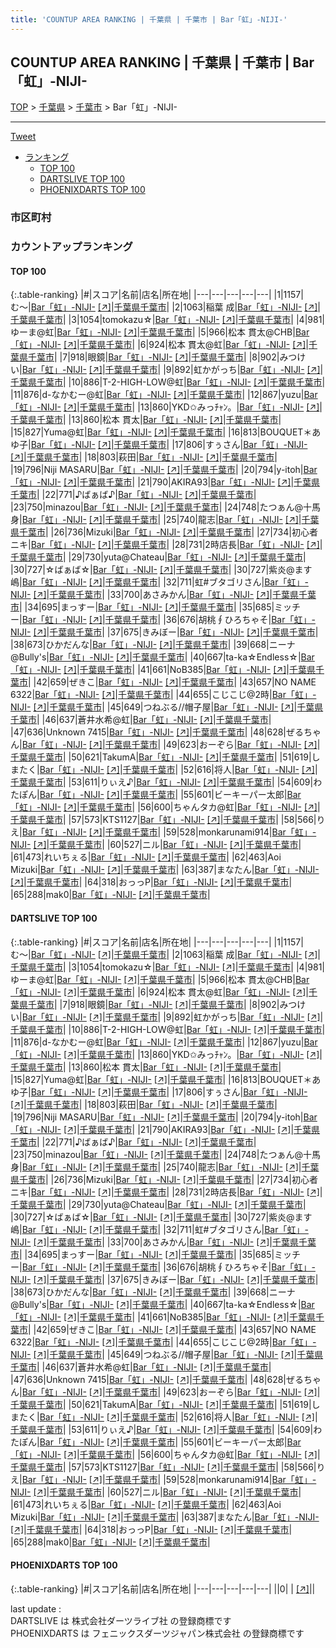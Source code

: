 ```yaml
---
title: 'COUNTUP AREA RANKING | 千葉県 | 千葉市 | Bar「虹」-NIJI-'
---
```

## COUNTUP AREA RANKING | 千葉県 | 千葉市 | Bar「虹」-NIJI-

[TOP](/darts/rank/) > [千葉県](/darts/rank/千葉県/) > [千葉市](/darts/rank/千葉県/千葉市/) > Bar「虹」-NIJI-

___

<a href="https://twitter.com/share?ref_src=twsrc%5Etfw" data-text="COUNTUP AREA RANKING | 千葉県千葉市Bar「虹」-NIJI-" class="twitter-share-button" data-hashtags="DARTSLIVE,PHOENIXDARTS,darts,ダーツ" data-show-count="false">Tweet</a>

* [ランキング](#カウントアップランキング)
    * [TOP 100](#top-100)
    * [DARTSLIVE TOP 100](#dartslive-top-100)
    * [PHOENIXDARTS TOP 100](#phoenixdarts-top-100)

### 市区町村

<ul>

</ul>

### カウントアップランキング

#### TOP 100



{:.table-ranking}
|#|スコア|名前|店名|所在地|
|---|---|---|---|---|
|1|1157|<span class="rank-name-dl">む〜</span>|<a href="/darts/rank/shops/bd90e5d8af277c550d9b047a20a7ba1e.html">Bar「虹」-NIJI-</a> <a href="https://search.dartslive.com/jp/shop/bd90e5d8af277c550d9b047a20a7ba1e">[↗]</a>|<a href="/darts/rank/千葉県/千葉市">千葉県千葉市</a>|
|2|1063|<span class="rank-name-dl">稲葉 成</span>|<a href="/darts/rank/shops/bd90e5d8af277c550d9b047a20a7ba1e.html">Bar「虹」-NIJI-</a> <a href="https://search.dartslive.com/jp/shop/bd90e5d8af277c550d9b047a20a7ba1e">[↗]</a>|<a href="/darts/rank/千葉県/千葉市">千葉県千葉市</a>|
|3|1054|<span class="rank-name-dl">tomokazu☆</span>|<a href="/darts/rank/shops/bd90e5d8af277c550d9b047a20a7ba1e.html">Bar「虹」-NIJI-</a> <a href="https://search.dartslive.com/jp/shop/bd90e5d8af277c550d9b047a20a7ba1e">[↗]</a>|<a href="/darts/rank/千葉県/千葉市">千葉県千葉市</a>|
|4|981|<span class="rank-name-dl">ゆーま@虹</span>|<a href="/darts/rank/shops/bd90e5d8af277c550d9b047a20a7ba1e.html">Bar「虹」-NIJI-</a> <a href="https://search.dartslive.com/jp/shop/bd90e5d8af277c550d9b047a20a7ba1e">[↗]</a>|<a href="/darts/rank/千葉県/千葉市">千葉県千葉市</a>|
|5|966|<span class="rank-name-dl">松本 貫太@CHB</span>|<a href="/darts/rank/shops/bd90e5d8af277c550d9b047a20a7ba1e.html">Bar「虹」-NIJI-</a> <a href="https://search.dartslive.com/jp/shop/bd90e5d8af277c550d9b047a20a7ba1e">[↗]</a>|<a href="/darts/rank/千葉県/千葉市">千葉県千葉市</a>|
|6|924|<span class="rank-name-dl">松本 貫太@虹</span>|<a href="/darts/rank/shops/bd90e5d8af277c550d9b047a20a7ba1e.html">Bar「虹」-NIJI-</a> <a href="https://search.dartslive.com/jp/shop/bd90e5d8af277c550d9b047a20a7ba1e">[↗]</a>|<a href="/darts/rank/千葉県/千葉市">千葉県千葉市</a>|
|7|918|<span class="rank-name-dl">眼鏡</span>|<a href="/darts/rank/shops/bd90e5d8af277c550d9b047a20a7ba1e.html">Bar「虹」-NIJI-</a> <a href="https://search.dartslive.com/jp/shop/bd90e5d8af277c550d9b047a20a7ba1e">[↗]</a>|<a href="/darts/rank/千葉県/千葉市">千葉県千葉市</a>|
|8|902|<span class="rank-name-dl">みつけい</span>|<a href="/darts/rank/shops/bd90e5d8af277c550d9b047a20a7ba1e.html">Bar「虹」-NIJI-</a> <a href="https://search.dartslive.com/jp/shop/bd90e5d8af277c550d9b047a20a7ba1e">[↗]</a>|<a href="/darts/rank/千葉県/千葉市">千葉県千葉市</a>|
|9|892|<span class="rank-name-dl">虹かがっち</span>|<a href="/darts/rank/shops/bd90e5d8af277c550d9b047a20a7ba1e.html">Bar「虹」-NIJI-</a> <a href="https://search.dartslive.com/jp/shop/bd90e5d8af277c550d9b047a20a7ba1e">[↗]</a>|<a href="/darts/rank/千葉県/千葉市">千葉県千葉市</a>|
|10|886|<span class="rank-name-dl">T-2-HIGH-LOW@虹</span>|<a href="/darts/rank/shops/bd90e5d8af277c550d9b047a20a7ba1e.html">Bar「虹」-NIJI-</a> <a href="https://search.dartslive.com/jp/shop/bd90e5d8af277c550d9b047a20a7ba1e">[↗]</a>|<a href="/darts/rank/千葉県/千葉市">千葉県千葉市</a>|
|11|876|<span class="rank-name-dl">d-なかむー@虹</span>|<a href="/darts/rank/shops/bd90e5d8af277c550d9b047a20a7ba1e.html">Bar「虹」-NIJI-</a> <a href="https://search.dartslive.com/jp/shop/bd90e5d8af277c550d9b047a20a7ba1e">[↗]</a>|<a href="/darts/rank/千葉県/千葉市">千葉県千葉市</a>|
|12|867|<span class="rank-name-dl">yuzu</span>|<a href="/darts/rank/shops/bd90e5d8af277c550d9b047a20a7ba1e.html">Bar「虹」-NIJI-</a> <a href="https://search.dartslive.com/jp/shop/bd90e5d8af277c550d9b047a20a7ba1e">[↗]</a>|<a href="/darts/rank/千葉県/千葉市">千葉県千葉市</a>|
|13|860|<span class="rank-name-dl">YKD✩みっﾁｬﾝ。</span>|<a href="/darts/rank/shops/bd90e5d8af277c550d9b047a20a7ba1e.html">Bar「虹」-NIJI-</a> <a href="https://search.dartslive.com/jp/shop/bd90e5d8af277c550d9b047a20a7ba1e">[↗]</a>|<a href="/darts/rank/千葉県/千葉市">千葉県千葉市</a>|
|13|860|<span class="rank-name-dl">松本 貫太</span>|<a href="/darts/rank/shops/bd90e5d8af277c550d9b047a20a7ba1e.html">Bar「虹」-NIJI-</a> <a href="https://search.dartslive.com/jp/shop/bd90e5d8af277c550d9b047a20a7ba1e">[↗]</a>|<a href="/darts/rank/千葉県/千葉市">千葉県千葉市</a>|
|15|827|<span class="rank-name-dl">Yuma@虹</span>|<a href="/darts/rank/shops/bd90e5d8af277c550d9b047a20a7ba1e.html">Bar「虹」-NIJI-</a> <a href="https://search.dartslive.com/jp/shop/bd90e5d8af277c550d9b047a20a7ba1e">[↗]</a>|<a href="/darts/rank/千葉県/千葉市">千葉県千葉市</a>|
|16|813|<span class="rank-name-dl">BOUQUET＊あゆ子</span>|<a href="/darts/rank/shops/bd90e5d8af277c550d9b047a20a7ba1e.html">Bar「虹」-NIJI-</a> <a href="https://search.dartslive.com/jp/shop/bd90e5d8af277c550d9b047a20a7ba1e">[↗]</a>|<a href="/darts/rank/千葉県/千葉市">千葉県千葉市</a>|
|17|806|<span class="rank-name-dl">すぅさん</span>|<a href="/darts/rank/shops/bd90e5d8af277c550d9b047a20a7ba1e.html">Bar「虹」-NIJI-</a> <a href="https://search.dartslive.com/jp/shop/bd90e5d8af277c550d9b047a20a7ba1e">[↗]</a>|<a href="/darts/rank/千葉県/千葉市">千葉県千葉市</a>|
|18|803|<span class="rank-name-dl">萩田</span>|<a href="/darts/rank/shops/bd90e5d8af277c550d9b047a20a7ba1e.html">Bar「虹」-NIJI-</a> <a href="https://search.dartslive.com/jp/shop/bd90e5d8af277c550d9b047a20a7ba1e">[↗]</a>|<a href="/darts/rank/千葉県/千葉市">千葉県千葉市</a>|
|19|796|<span class="rank-name-dl">Niji MASARU</span>|<a href="/darts/rank/shops/bd90e5d8af277c550d9b047a20a7ba1e.html">Bar「虹」-NIJI-</a> <a href="https://search.dartslive.com/jp/shop/bd90e5d8af277c550d9b047a20a7ba1e">[↗]</a>|<a href="/darts/rank/千葉県/千葉市">千葉県千葉市</a>|
|20|794|<span class="rank-name-dl">y-itoh</span>|<a href="/darts/rank/shops/bd90e5d8af277c550d9b047a20a7ba1e.html">Bar「虹」-NIJI-</a> <a href="https://search.dartslive.com/jp/shop/bd90e5d8af277c550d9b047a20a7ba1e">[↗]</a>|<a href="/darts/rank/千葉県/千葉市">千葉県千葉市</a>|
|21|790|<span class="rank-name-dl">AKIRA93</span>|<a href="/darts/rank/shops/bd90e5d8af277c550d9b047a20a7ba1e.html">Bar「虹」-NIJI-</a> <a href="https://search.dartslive.com/jp/shop/bd90e5d8af277c550d9b047a20a7ba1e">[↗]</a>|<a href="/darts/rank/千葉県/千葉市">千葉県千葉市</a>|
|22|771|<span class="rank-name-dl">♪ばぁば♪</span>|<a href="/darts/rank/shops/bd90e5d8af277c550d9b047a20a7ba1e.html">Bar「虹」-NIJI-</a> <a href="https://search.dartslive.com/jp/shop/bd90e5d8af277c550d9b047a20a7ba1e">[↗]</a>|<a href="/darts/rank/千葉県/千葉市">千葉県千葉市</a>|
|23|750|<span class="rank-name-dl">minazou</span>|<a href="/darts/rank/shops/bd90e5d8af277c550d9b047a20a7ba1e.html">Bar「虹」-NIJI-</a> <a href="https://search.dartslive.com/jp/shop/bd90e5d8af277c550d9b047a20a7ba1e">[↗]</a>|<a href="/darts/rank/千葉県/千葉市">千葉県千葉市</a>|
|24|748|<span class="rank-name-dl">たつぁん@十馬身</span>|<a href="/darts/rank/shops/bd90e5d8af277c550d9b047a20a7ba1e.html">Bar「虹」-NIJI-</a> <a href="https://search.dartslive.com/jp/shop/bd90e5d8af277c550d9b047a20a7ba1e">[↗]</a>|<a href="/darts/rank/千葉県/千葉市">千葉県千葉市</a>|
|25|740|<span class="rank-name-dl">龍志</span>|<a href="/darts/rank/shops/bd90e5d8af277c550d9b047a20a7ba1e.html">Bar「虹」-NIJI-</a> <a href="https://search.dartslive.com/jp/shop/bd90e5d8af277c550d9b047a20a7ba1e">[↗]</a>|<a href="/darts/rank/千葉県/千葉市">千葉県千葉市</a>|
|26|736|<span class="rank-name-dl">Mizuki</span>|<a href="/darts/rank/shops/bd90e5d8af277c550d9b047a20a7ba1e.html">Bar「虹」-NIJI-</a> <a href="https://search.dartslive.com/jp/shop/bd90e5d8af277c550d9b047a20a7ba1e">[↗]</a>|<a href="/darts/rank/千葉県/千葉市">千葉県千葉市</a>|
|27|734|<span class="rank-name-dl">初心者ニキ</span>|<a href="/darts/rank/shops/bd90e5d8af277c550d9b047a20a7ba1e.html">Bar「虹」-NIJI-</a> <a href="https://search.dartslive.com/jp/shop/bd90e5d8af277c550d9b047a20a7ba1e">[↗]</a>|<a href="/darts/rank/千葉県/千葉市">千葉県千葉市</a>|
|28|731|<span class="rank-name-dl">2時店長</span>|<a href="/darts/rank/shops/bd90e5d8af277c550d9b047a20a7ba1e.html">Bar「虹」-NIJI-</a> <a href="https://search.dartslive.com/jp/shop/bd90e5d8af277c550d9b047a20a7ba1e">[↗]</a>|<a href="/darts/rank/千葉県/千葉市">千葉県千葉市</a>|
|29|730|<span class="rank-name-dl">yuta@Chateau</span>|<a href="/darts/rank/shops/bd90e5d8af277c550d9b047a20a7ba1e.html">Bar「虹」-NIJI-</a> <a href="https://search.dartslive.com/jp/shop/bd90e5d8af277c550d9b047a20a7ba1e">[↗]</a>|<a href="/darts/rank/千葉県/千葉市">千葉県千葉市</a>|
|30|727|<span class="rank-name-dl">☆ばぁば☆</span>|<a href="/darts/rank/shops/bd90e5d8af277c550d9b047a20a7ba1e.html">Bar「虹」-NIJI-</a> <a href="https://search.dartslive.com/jp/shop/bd90e5d8af277c550d9b047a20a7ba1e">[↗]</a>|<a href="/darts/rank/千葉県/千葉市">千葉県千葉市</a>|
|30|727|<span class="rank-name-dl">紫炎@ます嶋</span>|<a href="/darts/rank/shops/bd90e5d8af277c550d9b047a20a7ba1e.html">Bar「虹」-NIJI-</a> <a href="https://search.dartslive.com/jp/shop/bd90e5d8af277c550d9b047a20a7ba1e">[↗]</a>|<a href="/darts/rank/千葉県/千葉市">千葉県千葉市</a>|
|32|711|<span class="rank-name-dl">虹#ブタゴリさん</span>|<a href="/darts/rank/shops/bd90e5d8af277c550d9b047a20a7ba1e.html">Bar「虹」-NIJI-</a> <a href="https://search.dartslive.com/jp/shop/bd90e5d8af277c550d9b047a20a7ba1e">[↗]</a>|<a href="/darts/rank/千葉県/千葉市">千葉県千葉市</a>|
|33|700|<span class="rank-name-dl">あさみかん</span>|<a href="/darts/rank/shops/bd90e5d8af277c550d9b047a20a7ba1e.html">Bar「虹」-NIJI-</a> <a href="https://search.dartslive.com/jp/shop/bd90e5d8af277c550d9b047a20a7ba1e">[↗]</a>|<a href="/darts/rank/千葉県/千葉市">千葉県千葉市</a>|
|34|695|<span class="rank-name-dl">まっすー</span>|<a href="/darts/rank/shops/bd90e5d8af277c550d9b047a20a7ba1e.html">Bar「虹」-NIJI-</a> <a href="https://search.dartslive.com/jp/shop/bd90e5d8af277c550d9b047a20a7ba1e">[↗]</a>|<a href="/darts/rank/千葉県/千葉市">千葉県千葉市</a>|
|35|685|<span class="rank-name-dl">ミッチー</span>|<a href="/darts/rank/shops/bd90e5d8af277c550d9b047a20a7ba1e.html">Bar「虹」-NIJI-</a> <a href="https://search.dartslive.com/jp/shop/bd90e5d8af277c550d9b047a20a7ba1e">[↗]</a>|<a href="/darts/rank/千葉県/千葉市">千葉県千葉市</a>|
|36|676|<span class="rank-name-dl">胡桃∮ひろちゃそ</span>|<a href="/darts/rank/shops/bd90e5d8af277c550d9b047a20a7ba1e.html">Bar「虹」-NIJI-</a> <a href="https://search.dartslive.com/jp/shop/bd90e5d8af277c550d9b047a20a7ba1e">[↗]</a>|<a href="/darts/rank/千葉県/千葉市">千葉県千葉市</a>|
|37|675|<span class="rank-name-dl">きみぼー</span>|<a href="/darts/rank/shops/bd90e5d8af277c550d9b047a20a7ba1e.html">Bar「虹」-NIJI-</a> <a href="https://search.dartslive.com/jp/shop/bd90e5d8af277c550d9b047a20a7ba1e">[↗]</a>|<a href="/darts/rank/千葉県/千葉市">千葉県千葉市</a>|
|38|673|<span class="rank-name-dl">ひかだんな</span>|<a href="/darts/rank/shops/bd90e5d8af277c550d9b047a20a7ba1e.html">Bar「虹」-NIJI-</a> <a href="https://search.dartslive.com/jp/shop/bd90e5d8af277c550d9b047a20a7ba1e">[↗]</a>|<a href="/darts/rank/千葉県/千葉市">千葉県千葉市</a>|
|39|668|<span class="rank-name-dl">ニーナ@Bully&#x27;s</span>|<a href="/darts/rank/shops/bd90e5d8af277c550d9b047a20a7ba1e.html">Bar「虹」-NIJI-</a> <a href="https://search.dartslive.com/jp/shop/bd90e5d8af277c550d9b047a20a7ba1e">[↗]</a>|<a href="/darts/rank/千葉県/千葉市">千葉県千葉市</a>|
|40|667|<span class="rank-name-dl">ta-ka☆Endless☆</span>|<a href="/darts/rank/shops/bd90e5d8af277c550d9b047a20a7ba1e.html">Bar「虹」-NIJI-</a> <a href="https://search.dartslive.com/jp/shop/bd90e5d8af277c550d9b047a20a7ba1e">[↗]</a>|<a href="/darts/rank/千葉県/千葉市">千葉県千葉市</a>|
|41|661|<span class="rank-name-dl">NoB385</span>|<a href="/darts/rank/shops/bd90e5d8af277c550d9b047a20a7ba1e.html">Bar「虹」-NIJI-</a> <a href="https://search.dartslive.com/jp/shop/bd90e5d8af277c550d9b047a20a7ba1e">[↗]</a>|<a href="/darts/rank/千葉県/千葉市">千葉県千葉市</a>|
|42|659|<span class="rank-name-dl">ぜきこ</span>|<a href="/darts/rank/shops/bd90e5d8af277c550d9b047a20a7ba1e.html">Bar「虹」-NIJI-</a> <a href="https://search.dartslive.com/jp/shop/bd90e5d8af277c550d9b047a20a7ba1e">[↗]</a>|<a href="/darts/rank/千葉県/千葉市">千葉県千葉市</a>|
|43|657|<span class="rank-name-dl">NO NAME 6322</span>|<a href="/darts/rank/shops/bd90e5d8af277c550d9b047a20a7ba1e.html">Bar「虹」-NIJI-</a> <a href="https://search.dartslive.com/jp/shop/bd90e5d8af277c550d9b047a20a7ba1e">[↗]</a>|<a href="/darts/rank/千葉県/千葉市">千葉県千葉市</a>|
|44|655|<span class="rank-name-dl">こじこじ@2時</span>|<a href="/darts/rank/shops/bd90e5d8af277c550d9b047a20a7ba1e.html">Bar「虹」-NIJI-</a> <a href="https://search.dartslive.com/jp/shop/bd90e5d8af277c550d9b047a20a7ba1e">[↗]</a>|<a href="/darts/rank/千葉県/千葉市">千葉県千葉市</a>|
|45|649|<span class="rank-name-dl">つねぶる//帽子屋</span>|<a href="/darts/rank/shops/bd90e5d8af277c550d9b047a20a7ba1e.html">Bar「虹」-NIJI-</a> <a href="https://search.dartslive.com/jp/shop/bd90e5d8af277c550d9b047a20a7ba1e">[↗]</a>|<a href="/darts/rank/千葉県/千葉市">千葉県千葉市</a>|
|46|637|<span class="rank-name-dl">蒼井水希@虹</span>|<a href="/darts/rank/shops/bd90e5d8af277c550d9b047a20a7ba1e.html">Bar「虹」-NIJI-</a> <a href="https://search.dartslive.com/jp/shop/bd90e5d8af277c550d9b047a20a7ba1e">[↗]</a>|<a href="/darts/rank/千葉県/千葉市">千葉県千葉市</a>|
|47|636|<span class="rank-name-dl">Unknown 7415</span>|<a href="/darts/rank/shops/bd90e5d8af277c550d9b047a20a7ba1e.html">Bar「虹」-NIJI-</a> <a href="https://search.dartslive.com/jp/shop/bd90e5d8af277c550d9b047a20a7ba1e">[↗]</a>|<a href="/darts/rank/千葉県/千葉市">千葉県千葉市</a>|
|48|628|<span class="rank-name-dl">ぜるちゃん</span>|<a href="/darts/rank/shops/bd90e5d8af277c550d9b047a20a7ba1e.html">Bar「虹」-NIJI-</a> <a href="https://search.dartslive.com/jp/shop/bd90e5d8af277c550d9b047a20a7ba1e">[↗]</a>|<a href="/darts/rank/千葉県/千葉市">千葉県千葉市</a>|
|49|623|<span class="rank-name-dl">おーぞら</span>|<a href="/darts/rank/shops/bd90e5d8af277c550d9b047a20a7ba1e.html">Bar「虹」-NIJI-</a> <a href="https://search.dartslive.com/jp/shop/bd90e5d8af277c550d9b047a20a7ba1e">[↗]</a>|<a href="/darts/rank/千葉県/千葉市">千葉県千葉市</a>|
|50|621|<span class="rank-name-dl">TakumA</span>|<a href="/darts/rank/shops/bd90e5d8af277c550d9b047a20a7ba1e.html">Bar「虹」-NIJI-</a> <a href="https://search.dartslive.com/jp/shop/bd90e5d8af277c550d9b047a20a7ba1e">[↗]</a>|<a href="/darts/rank/千葉県/千葉市">千葉県千葉市</a>|
|51|619|<span class="rank-name-dl">しまたく</span>|<a href="/darts/rank/shops/bd90e5d8af277c550d9b047a20a7ba1e.html">Bar「虹」-NIJI-</a> <a href="https://search.dartslive.com/jp/shop/bd90e5d8af277c550d9b047a20a7ba1e">[↗]</a>|<a href="/darts/rank/千葉県/千葉市">千葉県千葉市</a>|
|52|616|<span class="rank-name-dl">将人</span>|<a href="/darts/rank/shops/bd90e5d8af277c550d9b047a20a7ba1e.html">Bar「虹」-NIJI-</a> <a href="https://search.dartslive.com/jp/shop/bd90e5d8af277c550d9b047a20a7ba1e">[↗]</a>|<a href="/darts/rank/千葉県/千葉市">千葉県千葉市</a>|
|53|611|<span class="rank-name-dl">りぃえ♪</span>|<a href="/darts/rank/shops/bd90e5d8af277c550d9b047a20a7ba1e.html">Bar「虹」-NIJI-</a> <a href="https://search.dartslive.com/jp/shop/bd90e5d8af277c550d9b047a20a7ba1e">[↗]</a>|<a href="/darts/rank/千葉県/千葉市">千葉県千葉市</a>|
|54|609|<span class="rank-name-dl">わたぽん</span>|<a href="/darts/rank/shops/bd90e5d8af277c550d9b047a20a7ba1e.html">Bar「虹」-NIJI-</a> <a href="https://search.dartslive.com/jp/shop/bd90e5d8af277c550d9b047a20a7ba1e">[↗]</a>|<a href="/darts/rank/千葉県/千葉市">千葉県千葉市</a>|
|55|601|<span class="rank-name-dl">ビーキーパー太郎</span>|<a href="/darts/rank/shops/bd90e5d8af277c550d9b047a20a7ba1e.html">Bar「虹」-NIJI-</a> <a href="https://search.dartslive.com/jp/shop/bd90e5d8af277c550d9b047a20a7ba1e">[↗]</a>|<a href="/darts/rank/千葉県/千葉市">千葉県千葉市</a>|
|56|600|<span class="rank-name-dl">ちゃんタカ@虹</span>|<a href="/darts/rank/shops/bd90e5d8af277c550d9b047a20a7ba1e.html">Bar「虹」-NIJI-</a> <a href="https://search.dartslive.com/jp/shop/bd90e5d8af277c550d9b047a20a7ba1e">[↗]</a>|<a href="/darts/rank/千葉県/千葉市">千葉県千葉市</a>|
|57|573|<span class="rank-name-dl">KTS1127</span>|<a href="/darts/rank/shops/bd90e5d8af277c550d9b047a20a7ba1e.html">Bar「虹」-NIJI-</a> <a href="https://search.dartslive.com/jp/shop/bd90e5d8af277c550d9b047a20a7ba1e">[↗]</a>|<a href="/darts/rank/千葉県/千葉市">千葉県千葉市</a>|
|58|566|<span class="rank-name-dl">りえ</span>|<a href="/darts/rank/shops/bd90e5d8af277c550d9b047a20a7ba1e.html">Bar「虹」-NIJI-</a> <a href="https://search.dartslive.com/jp/shop/bd90e5d8af277c550d9b047a20a7ba1e">[↗]</a>|<a href="/darts/rank/千葉県/千葉市">千葉県千葉市</a>|
|59|528|<span class="rank-name-dl">monkarunami914</span>|<a href="/darts/rank/shops/bd90e5d8af277c550d9b047a20a7ba1e.html">Bar「虹」-NIJI-</a> <a href="https://search.dartslive.com/jp/shop/bd90e5d8af277c550d9b047a20a7ba1e">[↗]</a>|<a href="/darts/rank/千葉県/千葉市">千葉県千葉市</a>|
|60|527|<span class="rank-name-dl">ニル</span>|<a href="/darts/rank/shops/bd90e5d8af277c550d9b047a20a7ba1e.html">Bar「虹」-NIJI-</a> <a href="https://search.dartslive.com/jp/shop/bd90e5d8af277c550d9b047a20a7ba1e">[↗]</a>|<a href="/darts/rank/千葉県/千葉市">千葉県千葉市</a>|
|61|473|<span class="rank-name-dl">れいちぇる</span>|<a href="/darts/rank/shops/bd90e5d8af277c550d9b047a20a7ba1e.html">Bar「虹」-NIJI-</a> <a href="https://search.dartslive.com/jp/shop/bd90e5d8af277c550d9b047a20a7ba1e">[↗]</a>|<a href="/darts/rank/千葉県/千葉市">千葉県千葉市</a>|
|62|463|<span class="rank-name-dl">Aoi Mizuki</span>|<a href="/darts/rank/shops/bd90e5d8af277c550d9b047a20a7ba1e.html">Bar「虹」-NIJI-</a> <a href="https://search.dartslive.com/jp/shop/bd90e5d8af277c550d9b047a20a7ba1e">[↗]</a>|<a href="/darts/rank/千葉県/千葉市">千葉県千葉市</a>|
|63|387|<span class="rank-name-dl">まなたん</span>|<a href="/darts/rank/shops/bd90e5d8af277c550d9b047a20a7ba1e.html">Bar「虹」-NIJI-</a> <a href="https://search.dartslive.com/jp/shop/bd90e5d8af277c550d9b047a20a7ba1e">[↗]</a>|<a href="/darts/rank/千葉県/千葉市">千葉県千葉市</a>|
|64|318|<span class="rank-name-dl">おっっP</span>|<a href="/darts/rank/shops/bd90e5d8af277c550d9b047a20a7ba1e.html">Bar「虹」-NIJI-</a> <a href="https://search.dartslive.com/jp/shop/bd90e5d8af277c550d9b047a20a7ba1e">[↗]</a>|<a href="/darts/rank/千葉県/千葉市">千葉県千葉市</a>|
|65|288|<span class="rank-name-dl">mak0</span>|<a href="/darts/rank/shops/bd90e5d8af277c550d9b047a20a7ba1e.html">Bar「虹」-NIJI-</a> <a href="https://search.dartslive.com/jp/shop/bd90e5d8af277c550d9b047a20a7ba1e">[↗]</a>|<a href="/darts/rank/千葉県/千葉市">千葉県千葉市</a>|


#### DARTSLIVE TOP 100



{:.table-ranking}
|#|スコア|名前|店名|所在地|
|---|---|---|---|---|
|1|1157|<span class="rank-name-dl">む〜</span>|<a href="/darts/rank/shops/bd90e5d8af277c550d9b047a20a7ba1e.html">Bar「虹」-NIJI-</a> <a href="https://search.dartslive.com/jp/shop/bd90e5d8af277c550d9b047a20a7ba1e">[↗]</a>|<a href="/darts/rank/千葉県/千葉市">千葉県千葉市</a>|
|2|1063|<span class="rank-name-dl">稲葉 成</span>|<a href="/darts/rank/shops/bd90e5d8af277c550d9b047a20a7ba1e.html">Bar「虹」-NIJI-</a> <a href="https://search.dartslive.com/jp/shop/bd90e5d8af277c550d9b047a20a7ba1e">[↗]</a>|<a href="/darts/rank/千葉県/千葉市">千葉県千葉市</a>|
|3|1054|<span class="rank-name-dl">tomokazu☆</span>|<a href="/darts/rank/shops/bd90e5d8af277c550d9b047a20a7ba1e.html">Bar「虹」-NIJI-</a> <a href="https://search.dartslive.com/jp/shop/bd90e5d8af277c550d9b047a20a7ba1e">[↗]</a>|<a href="/darts/rank/千葉県/千葉市">千葉県千葉市</a>|
|4|981|<span class="rank-name-dl">ゆーま@虹</span>|<a href="/darts/rank/shops/bd90e5d8af277c550d9b047a20a7ba1e.html">Bar「虹」-NIJI-</a> <a href="https://search.dartslive.com/jp/shop/bd90e5d8af277c550d9b047a20a7ba1e">[↗]</a>|<a href="/darts/rank/千葉県/千葉市">千葉県千葉市</a>|
|5|966|<span class="rank-name-dl">松本 貫太@CHB</span>|<a href="/darts/rank/shops/bd90e5d8af277c550d9b047a20a7ba1e.html">Bar「虹」-NIJI-</a> <a href="https://search.dartslive.com/jp/shop/bd90e5d8af277c550d9b047a20a7ba1e">[↗]</a>|<a href="/darts/rank/千葉県/千葉市">千葉県千葉市</a>|
|6|924|<span class="rank-name-dl">松本 貫太@虹</span>|<a href="/darts/rank/shops/bd90e5d8af277c550d9b047a20a7ba1e.html">Bar「虹」-NIJI-</a> <a href="https://search.dartslive.com/jp/shop/bd90e5d8af277c550d9b047a20a7ba1e">[↗]</a>|<a href="/darts/rank/千葉県/千葉市">千葉県千葉市</a>|
|7|918|<span class="rank-name-dl">眼鏡</span>|<a href="/darts/rank/shops/bd90e5d8af277c550d9b047a20a7ba1e.html">Bar「虹」-NIJI-</a> <a href="https://search.dartslive.com/jp/shop/bd90e5d8af277c550d9b047a20a7ba1e">[↗]</a>|<a href="/darts/rank/千葉県/千葉市">千葉県千葉市</a>|
|8|902|<span class="rank-name-dl">みつけい</span>|<a href="/darts/rank/shops/bd90e5d8af277c550d9b047a20a7ba1e.html">Bar「虹」-NIJI-</a> <a href="https://search.dartslive.com/jp/shop/bd90e5d8af277c550d9b047a20a7ba1e">[↗]</a>|<a href="/darts/rank/千葉県/千葉市">千葉県千葉市</a>|
|9|892|<span class="rank-name-dl">虹かがっち</span>|<a href="/darts/rank/shops/bd90e5d8af277c550d9b047a20a7ba1e.html">Bar「虹」-NIJI-</a> <a href="https://search.dartslive.com/jp/shop/bd90e5d8af277c550d9b047a20a7ba1e">[↗]</a>|<a href="/darts/rank/千葉県/千葉市">千葉県千葉市</a>|
|10|886|<span class="rank-name-dl">T-2-HIGH-LOW@虹</span>|<a href="/darts/rank/shops/bd90e5d8af277c550d9b047a20a7ba1e.html">Bar「虹」-NIJI-</a> <a href="https://search.dartslive.com/jp/shop/bd90e5d8af277c550d9b047a20a7ba1e">[↗]</a>|<a href="/darts/rank/千葉県/千葉市">千葉県千葉市</a>|
|11|876|<span class="rank-name-dl">d-なかむー@虹</span>|<a href="/darts/rank/shops/bd90e5d8af277c550d9b047a20a7ba1e.html">Bar「虹」-NIJI-</a> <a href="https://search.dartslive.com/jp/shop/bd90e5d8af277c550d9b047a20a7ba1e">[↗]</a>|<a href="/darts/rank/千葉県/千葉市">千葉県千葉市</a>|
|12|867|<span class="rank-name-dl">yuzu</span>|<a href="/darts/rank/shops/bd90e5d8af277c550d9b047a20a7ba1e.html">Bar「虹」-NIJI-</a> <a href="https://search.dartslive.com/jp/shop/bd90e5d8af277c550d9b047a20a7ba1e">[↗]</a>|<a href="/darts/rank/千葉県/千葉市">千葉県千葉市</a>|
|13|860|<span class="rank-name-dl">YKD✩みっﾁｬﾝ。</span>|<a href="/darts/rank/shops/bd90e5d8af277c550d9b047a20a7ba1e.html">Bar「虹」-NIJI-</a> <a href="https://search.dartslive.com/jp/shop/bd90e5d8af277c550d9b047a20a7ba1e">[↗]</a>|<a href="/darts/rank/千葉県/千葉市">千葉県千葉市</a>|
|13|860|<span class="rank-name-dl">松本 貫太</span>|<a href="/darts/rank/shops/bd90e5d8af277c550d9b047a20a7ba1e.html">Bar「虹」-NIJI-</a> <a href="https://search.dartslive.com/jp/shop/bd90e5d8af277c550d9b047a20a7ba1e">[↗]</a>|<a href="/darts/rank/千葉県/千葉市">千葉県千葉市</a>|
|15|827|<span class="rank-name-dl">Yuma@虹</span>|<a href="/darts/rank/shops/bd90e5d8af277c550d9b047a20a7ba1e.html">Bar「虹」-NIJI-</a> <a href="https://search.dartslive.com/jp/shop/bd90e5d8af277c550d9b047a20a7ba1e">[↗]</a>|<a href="/darts/rank/千葉県/千葉市">千葉県千葉市</a>|
|16|813|<span class="rank-name-dl">BOUQUET＊あゆ子</span>|<a href="/darts/rank/shops/bd90e5d8af277c550d9b047a20a7ba1e.html">Bar「虹」-NIJI-</a> <a href="https://search.dartslive.com/jp/shop/bd90e5d8af277c550d9b047a20a7ba1e">[↗]</a>|<a href="/darts/rank/千葉県/千葉市">千葉県千葉市</a>|
|17|806|<span class="rank-name-dl">すぅさん</span>|<a href="/darts/rank/shops/bd90e5d8af277c550d9b047a20a7ba1e.html">Bar「虹」-NIJI-</a> <a href="https://search.dartslive.com/jp/shop/bd90e5d8af277c550d9b047a20a7ba1e">[↗]</a>|<a href="/darts/rank/千葉県/千葉市">千葉県千葉市</a>|
|18|803|<span class="rank-name-dl">萩田</span>|<a href="/darts/rank/shops/bd90e5d8af277c550d9b047a20a7ba1e.html">Bar「虹」-NIJI-</a> <a href="https://search.dartslive.com/jp/shop/bd90e5d8af277c550d9b047a20a7ba1e">[↗]</a>|<a href="/darts/rank/千葉県/千葉市">千葉県千葉市</a>|
|19|796|<span class="rank-name-dl">Niji MASARU</span>|<a href="/darts/rank/shops/bd90e5d8af277c550d9b047a20a7ba1e.html">Bar「虹」-NIJI-</a> <a href="https://search.dartslive.com/jp/shop/bd90e5d8af277c550d9b047a20a7ba1e">[↗]</a>|<a href="/darts/rank/千葉県/千葉市">千葉県千葉市</a>|
|20|794|<span class="rank-name-dl">y-itoh</span>|<a href="/darts/rank/shops/bd90e5d8af277c550d9b047a20a7ba1e.html">Bar「虹」-NIJI-</a> <a href="https://search.dartslive.com/jp/shop/bd90e5d8af277c550d9b047a20a7ba1e">[↗]</a>|<a href="/darts/rank/千葉県/千葉市">千葉県千葉市</a>|
|21|790|<span class="rank-name-dl">AKIRA93</span>|<a href="/darts/rank/shops/bd90e5d8af277c550d9b047a20a7ba1e.html">Bar「虹」-NIJI-</a> <a href="https://search.dartslive.com/jp/shop/bd90e5d8af277c550d9b047a20a7ba1e">[↗]</a>|<a href="/darts/rank/千葉県/千葉市">千葉県千葉市</a>|
|22|771|<span class="rank-name-dl">♪ばぁば♪</span>|<a href="/darts/rank/shops/bd90e5d8af277c550d9b047a20a7ba1e.html">Bar「虹」-NIJI-</a> <a href="https://search.dartslive.com/jp/shop/bd90e5d8af277c550d9b047a20a7ba1e">[↗]</a>|<a href="/darts/rank/千葉県/千葉市">千葉県千葉市</a>|
|23|750|<span class="rank-name-dl">minazou</span>|<a href="/darts/rank/shops/bd90e5d8af277c550d9b047a20a7ba1e.html">Bar「虹」-NIJI-</a> <a href="https://search.dartslive.com/jp/shop/bd90e5d8af277c550d9b047a20a7ba1e">[↗]</a>|<a href="/darts/rank/千葉県/千葉市">千葉県千葉市</a>|
|24|748|<span class="rank-name-dl">たつぁん@十馬身</span>|<a href="/darts/rank/shops/bd90e5d8af277c550d9b047a20a7ba1e.html">Bar「虹」-NIJI-</a> <a href="https://search.dartslive.com/jp/shop/bd90e5d8af277c550d9b047a20a7ba1e">[↗]</a>|<a href="/darts/rank/千葉県/千葉市">千葉県千葉市</a>|
|25|740|<span class="rank-name-dl">龍志</span>|<a href="/darts/rank/shops/bd90e5d8af277c550d9b047a20a7ba1e.html">Bar「虹」-NIJI-</a> <a href="https://search.dartslive.com/jp/shop/bd90e5d8af277c550d9b047a20a7ba1e">[↗]</a>|<a href="/darts/rank/千葉県/千葉市">千葉県千葉市</a>|
|26|736|<span class="rank-name-dl">Mizuki</span>|<a href="/darts/rank/shops/bd90e5d8af277c550d9b047a20a7ba1e.html">Bar「虹」-NIJI-</a> <a href="https://search.dartslive.com/jp/shop/bd90e5d8af277c550d9b047a20a7ba1e">[↗]</a>|<a href="/darts/rank/千葉県/千葉市">千葉県千葉市</a>|
|27|734|<span class="rank-name-dl">初心者ニキ</span>|<a href="/darts/rank/shops/bd90e5d8af277c550d9b047a20a7ba1e.html">Bar「虹」-NIJI-</a> <a href="https://search.dartslive.com/jp/shop/bd90e5d8af277c550d9b047a20a7ba1e">[↗]</a>|<a href="/darts/rank/千葉県/千葉市">千葉県千葉市</a>|
|28|731|<span class="rank-name-dl">2時店長</span>|<a href="/darts/rank/shops/bd90e5d8af277c550d9b047a20a7ba1e.html">Bar「虹」-NIJI-</a> <a href="https://search.dartslive.com/jp/shop/bd90e5d8af277c550d9b047a20a7ba1e">[↗]</a>|<a href="/darts/rank/千葉県/千葉市">千葉県千葉市</a>|
|29|730|<span class="rank-name-dl">yuta@Chateau</span>|<a href="/darts/rank/shops/bd90e5d8af277c550d9b047a20a7ba1e.html">Bar「虹」-NIJI-</a> <a href="https://search.dartslive.com/jp/shop/bd90e5d8af277c550d9b047a20a7ba1e">[↗]</a>|<a href="/darts/rank/千葉県/千葉市">千葉県千葉市</a>|
|30|727|<span class="rank-name-dl">☆ばぁば☆</span>|<a href="/darts/rank/shops/bd90e5d8af277c550d9b047a20a7ba1e.html">Bar「虹」-NIJI-</a> <a href="https://search.dartslive.com/jp/shop/bd90e5d8af277c550d9b047a20a7ba1e">[↗]</a>|<a href="/darts/rank/千葉県/千葉市">千葉県千葉市</a>|
|30|727|<span class="rank-name-dl">紫炎@ます嶋</span>|<a href="/darts/rank/shops/bd90e5d8af277c550d9b047a20a7ba1e.html">Bar「虹」-NIJI-</a> <a href="https://search.dartslive.com/jp/shop/bd90e5d8af277c550d9b047a20a7ba1e">[↗]</a>|<a href="/darts/rank/千葉県/千葉市">千葉県千葉市</a>|
|32|711|<span class="rank-name-dl">虹#ブタゴリさん</span>|<a href="/darts/rank/shops/bd90e5d8af277c550d9b047a20a7ba1e.html">Bar「虹」-NIJI-</a> <a href="https://search.dartslive.com/jp/shop/bd90e5d8af277c550d9b047a20a7ba1e">[↗]</a>|<a href="/darts/rank/千葉県/千葉市">千葉県千葉市</a>|
|33|700|<span class="rank-name-dl">あさみかん</span>|<a href="/darts/rank/shops/bd90e5d8af277c550d9b047a20a7ba1e.html">Bar「虹」-NIJI-</a> <a href="https://search.dartslive.com/jp/shop/bd90e5d8af277c550d9b047a20a7ba1e">[↗]</a>|<a href="/darts/rank/千葉県/千葉市">千葉県千葉市</a>|
|34|695|<span class="rank-name-dl">まっすー</span>|<a href="/darts/rank/shops/bd90e5d8af277c550d9b047a20a7ba1e.html">Bar「虹」-NIJI-</a> <a href="https://search.dartslive.com/jp/shop/bd90e5d8af277c550d9b047a20a7ba1e">[↗]</a>|<a href="/darts/rank/千葉県/千葉市">千葉県千葉市</a>|
|35|685|<span class="rank-name-dl">ミッチー</span>|<a href="/darts/rank/shops/bd90e5d8af277c550d9b047a20a7ba1e.html">Bar「虹」-NIJI-</a> <a href="https://search.dartslive.com/jp/shop/bd90e5d8af277c550d9b047a20a7ba1e">[↗]</a>|<a href="/darts/rank/千葉県/千葉市">千葉県千葉市</a>|
|36|676|<span class="rank-name-dl">胡桃∮ひろちゃそ</span>|<a href="/darts/rank/shops/bd90e5d8af277c550d9b047a20a7ba1e.html">Bar「虹」-NIJI-</a> <a href="https://search.dartslive.com/jp/shop/bd90e5d8af277c550d9b047a20a7ba1e">[↗]</a>|<a href="/darts/rank/千葉県/千葉市">千葉県千葉市</a>|
|37|675|<span class="rank-name-dl">きみぼー</span>|<a href="/darts/rank/shops/bd90e5d8af277c550d9b047a20a7ba1e.html">Bar「虹」-NIJI-</a> <a href="https://search.dartslive.com/jp/shop/bd90e5d8af277c550d9b047a20a7ba1e">[↗]</a>|<a href="/darts/rank/千葉県/千葉市">千葉県千葉市</a>|
|38|673|<span class="rank-name-dl">ひかだんな</span>|<a href="/darts/rank/shops/bd90e5d8af277c550d9b047a20a7ba1e.html">Bar「虹」-NIJI-</a> <a href="https://search.dartslive.com/jp/shop/bd90e5d8af277c550d9b047a20a7ba1e">[↗]</a>|<a href="/darts/rank/千葉県/千葉市">千葉県千葉市</a>|
|39|668|<span class="rank-name-dl">ニーナ@Bully&#x27;s</span>|<a href="/darts/rank/shops/bd90e5d8af277c550d9b047a20a7ba1e.html">Bar「虹」-NIJI-</a> <a href="https://search.dartslive.com/jp/shop/bd90e5d8af277c550d9b047a20a7ba1e">[↗]</a>|<a href="/darts/rank/千葉県/千葉市">千葉県千葉市</a>|
|40|667|<span class="rank-name-dl">ta-ka☆Endless☆</span>|<a href="/darts/rank/shops/bd90e5d8af277c550d9b047a20a7ba1e.html">Bar「虹」-NIJI-</a> <a href="https://search.dartslive.com/jp/shop/bd90e5d8af277c550d9b047a20a7ba1e">[↗]</a>|<a href="/darts/rank/千葉県/千葉市">千葉県千葉市</a>|
|41|661|<span class="rank-name-dl">NoB385</span>|<a href="/darts/rank/shops/bd90e5d8af277c550d9b047a20a7ba1e.html">Bar「虹」-NIJI-</a> <a href="https://search.dartslive.com/jp/shop/bd90e5d8af277c550d9b047a20a7ba1e">[↗]</a>|<a href="/darts/rank/千葉県/千葉市">千葉県千葉市</a>|
|42|659|<span class="rank-name-dl">ぜきこ</span>|<a href="/darts/rank/shops/bd90e5d8af277c550d9b047a20a7ba1e.html">Bar「虹」-NIJI-</a> <a href="https://search.dartslive.com/jp/shop/bd90e5d8af277c550d9b047a20a7ba1e">[↗]</a>|<a href="/darts/rank/千葉県/千葉市">千葉県千葉市</a>|
|43|657|<span class="rank-name-dl">NO NAME 6322</span>|<a href="/darts/rank/shops/bd90e5d8af277c550d9b047a20a7ba1e.html">Bar「虹」-NIJI-</a> <a href="https://search.dartslive.com/jp/shop/bd90e5d8af277c550d9b047a20a7ba1e">[↗]</a>|<a href="/darts/rank/千葉県/千葉市">千葉県千葉市</a>|
|44|655|<span class="rank-name-dl">こじこじ@2時</span>|<a href="/darts/rank/shops/bd90e5d8af277c550d9b047a20a7ba1e.html">Bar「虹」-NIJI-</a> <a href="https://search.dartslive.com/jp/shop/bd90e5d8af277c550d9b047a20a7ba1e">[↗]</a>|<a href="/darts/rank/千葉県/千葉市">千葉県千葉市</a>|
|45|649|<span class="rank-name-dl">つねぶる//帽子屋</span>|<a href="/darts/rank/shops/bd90e5d8af277c550d9b047a20a7ba1e.html">Bar「虹」-NIJI-</a> <a href="https://search.dartslive.com/jp/shop/bd90e5d8af277c550d9b047a20a7ba1e">[↗]</a>|<a href="/darts/rank/千葉県/千葉市">千葉県千葉市</a>|
|46|637|<span class="rank-name-dl">蒼井水希@虹</span>|<a href="/darts/rank/shops/bd90e5d8af277c550d9b047a20a7ba1e.html">Bar「虹」-NIJI-</a> <a href="https://search.dartslive.com/jp/shop/bd90e5d8af277c550d9b047a20a7ba1e">[↗]</a>|<a href="/darts/rank/千葉県/千葉市">千葉県千葉市</a>|
|47|636|<span class="rank-name-dl">Unknown 7415</span>|<a href="/darts/rank/shops/bd90e5d8af277c550d9b047a20a7ba1e.html">Bar「虹」-NIJI-</a> <a href="https://search.dartslive.com/jp/shop/bd90e5d8af277c550d9b047a20a7ba1e">[↗]</a>|<a href="/darts/rank/千葉県/千葉市">千葉県千葉市</a>|
|48|628|<span class="rank-name-dl">ぜるちゃん</span>|<a href="/darts/rank/shops/bd90e5d8af277c550d9b047a20a7ba1e.html">Bar「虹」-NIJI-</a> <a href="https://search.dartslive.com/jp/shop/bd90e5d8af277c550d9b047a20a7ba1e">[↗]</a>|<a href="/darts/rank/千葉県/千葉市">千葉県千葉市</a>|
|49|623|<span class="rank-name-dl">おーぞら</span>|<a href="/darts/rank/shops/bd90e5d8af277c550d9b047a20a7ba1e.html">Bar「虹」-NIJI-</a> <a href="https://search.dartslive.com/jp/shop/bd90e5d8af277c550d9b047a20a7ba1e">[↗]</a>|<a href="/darts/rank/千葉県/千葉市">千葉県千葉市</a>|
|50|621|<span class="rank-name-dl">TakumA</span>|<a href="/darts/rank/shops/bd90e5d8af277c550d9b047a20a7ba1e.html">Bar「虹」-NIJI-</a> <a href="https://search.dartslive.com/jp/shop/bd90e5d8af277c550d9b047a20a7ba1e">[↗]</a>|<a href="/darts/rank/千葉県/千葉市">千葉県千葉市</a>|
|51|619|<span class="rank-name-dl">しまたく</span>|<a href="/darts/rank/shops/bd90e5d8af277c550d9b047a20a7ba1e.html">Bar「虹」-NIJI-</a> <a href="https://search.dartslive.com/jp/shop/bd90e5d8af277c550d9b047a20a7ba1e">[↗]</a>|<a href="/darts/rank/千葉県/千葉市">千葉県千葉市</a>|
|52|616|<span class="rank-name-dl">将人</span>|<a href="/darts/rank/shops/bd90e5d8af277c550d9b047a20a7ba1e.html">Bar「虹」-NIJI-</a> <a href="https://search.dartslive.com/jp/shop/bd90e5d8af277c550d9b047a20a7ba1e">[↗]</a>|<a href="/darts/rank/千葉県/千葉市">千葉県千葉市</a>|
|53|611|<span class="rank-name-dl">りぃえ♪</span>|<a href="/darts/rank/shops/bd90e5d8af277c550d9b047a20a7ba1e.html">Bar「虹」-NIJI-</a> <a href="https://search.dartslive.com/jp/shop/bd90e5d8af277c550d9b047a20a7ba1e">[↗]</a>|<a href="/darts/rank/千葉県/千葉市">千葉県千葉市</a>|
|54|609|<span class="rank-name-dl">わたぽん</span>|<a href="/darts/rank/shops/bd90e5d8af277c550d9b047a20a7ba1e.html">Bar「虹」-NIJI-</a> <a href="https://search.dartslive.com/jp/shop/bd90e5d8af277c550d9b047a20a7ba1e">[↗]</a>|<a href="/darts/rank/千葉県/千葉市">千葉県千葉市</a>|
|55|601|<span class="rank-name-dl">ビーキーパー太郎</span>|<a href="/darts/rank/shops/bd90e5d8af277c550d9b047a20a7ba1e.html">Bar「虹」-NIJI-</a> <a href="https://search.dartslive.com/jp/shop/bd90e5d8af277c550d9b047a20a7ba1e">[↗]</a>|<a href="/darts/rank/千葉県/千葉市">千葉県千葉市</a>|
|56|600|<span class="rank-name-dl">ちゃんタカ@虹</span>|<a href="/darts/rank/shops/bd90e5d8af277c550d9b047a20a7ba1e.html">Bar「虹」-NIJI-</a> <a href="https://search.dartslive.com/jp/shop/bd90e5d8af277c550d9b047a20a7ba1e">[↗]</a>|<a href="/darts/rank/千葉県/千葉市">千葉県千葉市</a>|
|57|573|<span class="rank-name-dl">KTS1127</span>|<a href="/darts/rank/shops/bd90e5d8af277c550d9b047a20a7ba1e.html">Bar「虹」-NIJI-</a> <a href="https://search.dartslive.com/jp/shop/bd90e5d8af277c550d9b047a20a7ba1e">[↗]</a>|<a href="/darts/rank/千葉県/千葉市">千葉県千葉市</a>|
|58|566|<span class="rank-name-dl">りえ</span>|<a href="/darts/rank/shops/bd90e5d8af277c550d9b047a20a7ba1e.html">Bar「虹」-NIJI-</a> <a href="https://search.dartslive.com/jp/shop/bd90e5d8af277c550d9b047a20a7ba1e">[↗]</a>|<a href="/darts/rank/千葉県/千葉市">千葉県千葉市</a>|
|59|528|<span class="rank-name-dl">monkarunami914</span>|<a href="/darts/rank/shops/bd90e5d8af277c550d9b047a20a7ba1e.html">Bar「虹」-NIJI-</a> <a href="https://search.dartslive.com/jp/shop/bd90e5d8af277c550d9b047a20a7ba1e">[↗]</a>|<a href="/darts/rank/千葉県/千葉市">千葉県千葉市</a>|
|60|527|<span class="rank-name-dl">ニル</span>|<a href="/darts/rank/shops/bd90e5d8af277c550d9b047a20a7ba1e.html">Bar「虹」-NIJI-</a> <a href="https://search.dartslive.com/jp/shop/bd90e5d8af277c550d9b047a20a7ba1e">[↗]</a>|<a href="/darts/rank/千葉県/千葉市">千葉県千葉市</a>|
|61|473|<span class="rank-name-dl">れいちぇる</span>|<a href="/darts/rank/shops/bd90e5d8af277c550d9b047a20a7ba1e.html">Bar「虹」-NIJI-</a> <a href="https://search.dartslive.com/jp/shop/bd90e5d8af277c550d9b047a20a7ba1e">[↗]</a>|<a href="/darts/rank/千葉県/千葉市">千葉県千葉市</a>|
|62|463|<span class="rank-name-dl">Aoi Mizuki</span>|<a href="/darts/rank/shops/bd90e5d8af277c550d9b047a20a7ba1e.html">Bar「虹」-NIJI-</a> <a href="https://search.dartslive.com/jp/shop/bd90e5d8af277c550d9b047a20a7ba1e">[↗]</a>|<a href="/darts/rank/千葉県/千葉市">千葉県千葉市</a>|
|63|387|<span class="rank-name-dl">まなたん</span>|<a href="/darts/rank/shops/bd90e5d8af277c550d9b047a20a7ba1e.html">Bar「虹」-NIJI-</a> <a href="https://search.dartslive.com/jp/shop/bd90e5d8af277c550d9b047a20a7ba1e">[↗]</a>|<a href="/darts/rank/千葉県/千葉市">千葉県千葉市</a>|
|64|318|<span class="rank-name-dl">おっっP</span>|<a href="/darts/rank/shops/bd90e5d8af277c550d9b047a20a7ba1e.html">Bar「虹」-NIJI-</a> <a href="https://search.dartslive.com/jp/shop/bd90e5d8af277c550d9b047a20a7ba1e">[↗]</a>|<a href="/darts/rank/千葉県/千葉市">千葉県千葉市</a>|
|65|288|<span class="rank-name-dl">mak0</span>|<a href="/darts/rank/shops/bd90e5d8af277c550d9b047a20a7ba1e.html">Bar「虹」-NIJI-</a> <a href="https://search.dartslive.com/jp/shop/bd90e5d8af277c550d9b047a20a7ba1e">[↗]</a>|<a href="/darts/rank/千葉県/千葉市">千葉県千葉市</a>|


#### PHOENIXDARTS TOP 100



{:.table-ranking}
|#|スコア|名前|店名|所在地|
|---|---|---|---|---|
||0|<span class="rank-name-dl"> </span>|<a href="/darts/rank/shops/.html"></a> <a href="">[↗]</a>|<a href="/darts/rank//"></a>|


<div class="footer border-top border-gray-light mt-5 pt-3 text-right text-gray">
    last update : <span style="font-weight: italic" id="foot_last_modified"></span><br />
    DARTSLIVE は 株式会社ダーツライブ社 の登録商標です<br />
    PHOENIXDARTS は フェニックスダーツジャパン株式会社 の登録商標です<br />
</div>

<script src="https://cdnjs.cloudflare.com/ajax/libs/jquery.tablesorter/2.31.3/js/jquery.tablesorter.min.js" integrity="sha512-qzgd5cYSZcosqpzpn7zF2ZId8f/8CHmFKZ8j7mU4OUXTNRd5g+ZHBPsgKEwoqxCtdQvExE5LprwwPAgoicguNg==" crossorigin="anonymous" referrerpolicy="no-referrer"></script>
<link rel="stylesheet" href="https://cdnjs.cloudflare.com/ajax/libs/jquery.tablesorter/2.31.3/css/theme.default.min.css" integrity="sha512-wghhOJkjQX0Lh3NSWvNKeZ0ZpNn+SPVXX1Qyc9OCaogADktxrBiBdKGDoqVUOyhStvMBmJQ8ZdMHiR3wuEq8+w==" crossorigin="anonymous" referrerpolicy="no-referrer" />
<script>
$(function() {
    $(".table-ranking").tablesorter({sortList:[[0, 0]]});
    $("#foot_last_modified").text(formatDate(new Date(document.lastModified), 'yyyy-MM-dd HH:mm:ss'));
});
</script>

<script async src="https://platform.twitter.com/widgets.js" charset="utf-8"></script>